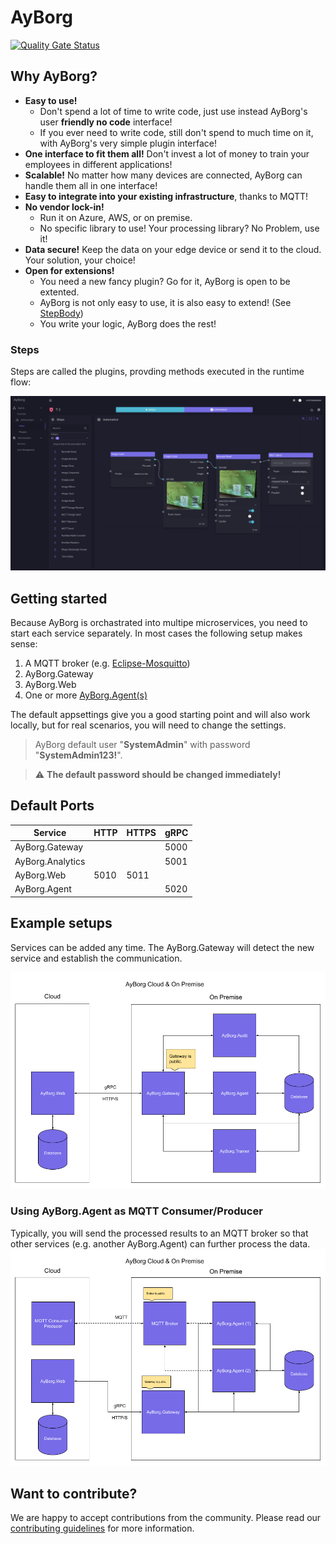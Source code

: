 # AyBorg

[![Quality Gate Status](https://sonarcloud.io/api/project_badges/measure?project=Source-Alchemists_AyBorg&metric=alert_status)](https://sonarcloud.io/summary/new_code?id=Source-Alchemists_AyBorg)

## Why AyBorg?

- **Easy to use!**
  - Don't spend a lot of time to write code, just use instead AyBorg's user **friendly no code** interface!
  - If you ever need to write code, still don't spend to much time on it, with AyBorg's very simple plugin interface!
- **One interface to fit them all!** Don't invest a lot of money to train your employees in different applications!
- **Scalable!** No matter how many devices are connected, AyBorg can handle them all in one interface!
- **Easy to integrate into your existing infrastructure**, thanks to MQTT!
- **No vendor lock-in!**
  - Run it on Azure, AWS, or on premise.
  - No specific library to use! Your processing library? No Problem, use it!
- **Data secure!** Keep the data on your edge device or send it to the cloud. Your solution, your choice!
- **Open for extensions!**
  - You need a new fancy plugin? Go for it, AyBorg is open to be extented.
  - AyBorg is not only easy to use, it is also easy to extend! (See [StepBody](doc/agent/plugins/custom-plugins.md#stepBody))
  - You write your logic, AyBorg does the rest!

### Steps

Steps are called the plugins, provding methods executed in the runtime flow:

![FlowScreenshot01](doc/img/FlowScreenshot01.png)

## Getting started

Because AyBorg is orchastrated into multipe microservices, you need to start each service separately.
In most cases the following setup makes sense:

1. A MQTT broker (e.g. [Eclipse-Mosquitto](https://mosquitto.org))
2. AyBorg.Gateway
3. AyBorg.Web
4. One or more [AyBorg.Agent(s)](doc/agent/agent.md)

The default appsettings give you a good starting point and will also work locally, but for real scenarios, you will need to change the settings.

> AyBorg default user "**SystemAdmin**" with password "**SystemAdmin123!**".

> :warning: **The default password should be changed immediately!**

## Default Ports

| Service          | HTTP | HTTPS | gRPC |
| ---------------- | ---- | ----- | ---- |
| AyBorg.Gateway   |      |       | 5000 |
| AyBorg.Analytics |      |       | 5001 |
| AyBorg.Web       | 5010 | 5011  |      |
| AyBorg.Agent     |      |       | 5020 |

## Example setups

Services can be added any time. The AyBorg.Gateway will detect the new service and establish the communication.

![BlockDiagram](doc/img/block_diagram.png)

### Using AyBorg.Agent as MQTT Consumer/Producer

Typically, you will send the processed results to an MQTT broker so that other services (e.g. another AyBorg.Agent) can further process the data.
![BlockDiagram](doc/img/block_diagram2.png)

## Want to contribute?

We are happy to accept contributions from the community. Please read our [contributing guidelines](CONTRIBUTING.md) for more information.
